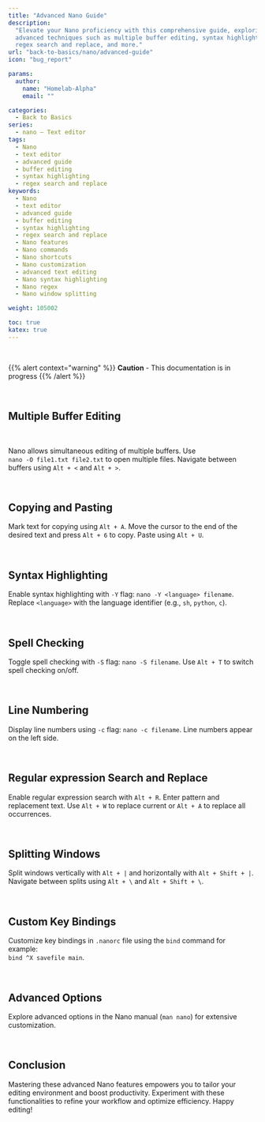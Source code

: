 ```yaml
---
title: "Advanced Nano Guide"
description:
  "Elevate your Nano proficiency with this comprehensive guide, exploring
  advanced techniques such as multiple buffer editing, syntax highlighting,
  regex search and replace, and more."
url: "back-to-basics/nano/advanced-guide"
icon: "bug_report"

params:
  author:
    name: "Homelab-Alpha"
    email: ""

categories:
  - Back to Basics
series:
  - nano – Text editor
tags:
  - Nano
  - text editor
  - advanced guide
  - buffer editing
  - syntax highlighting
  - regex search and replace
keywords:
  - Nano
  - text editor
  - advanced guide
  - buffer editing
  - syntax highlighting
  - regex search and replace
  - Nano features
  - Nano commands
  - Nano shortcuts
  - Nano customization
  - advanced text editing
  - Nano syntax highlighting
  - Nano regex
  - Nano window splitting

weight: 105002

toc: true
katex: true
---
```


<br />

{{% alert context="warning" %}}
**Caution** - This documentation is in progress
{{% /alert %}}

<br />

## Multiple Buffer Editing

<br />

Nano allows simultaneous editing of multiple buffers. Use\
`nano -O file1.txt file2.txt` to open multiple files. Navigate between buffers
using `Alt + <` and `Alt + >`.

<br />

## Copying and Pasting

Mark text for copying using `Alt + A`. Move the cursor to the end of the desired
text and press `Alt + 6` to copy. Paste using `Alt + U`.

<br />

## Syntax Highlighting

Enable syntax highlighting with `-Y` flag: `nano -Y <language> filename`.
Replace `<language>` with the language identifier (e.g., `sh`, `python`, `c`).

<br />

## Spell Checking

Toggle spell checking with `-S` flag: `nano -S filename`. Use `Alt + T` to
switch spell checking on/off.

<br />

## Line Numbering

Display line numbers using `-c` flag: `nano -c filename`. Line numbers appear on
the left side.

<br />

## Regular expression Search and Replace

Enable regular expression search with `Alt + R`. Enter pattern and replacement
text. Use `Alt + W` to replace current or `Alt + A` to replace all occurrences.

<br />

## Splitting Windows

Split windows vertically with `Alt + |` and horizontally with `Alt + Shift + |`.
Navigate between splits using `Alt + \` and `Alt + Shift + \`.

<br />

## Custom Key Bindings

Customize key bindings in `.nanorc` file using the `bind` command for example:\
`bind ^X savefile main`.

<br />

## Advanced Options

Explore advanced options in the Nano manual (`man nano`) for extensive
customization.

<br />

## Conclusion

Mastering these advanced Nano features empowers you to tailor your editing
environment and boost productivity. Experiment with these functionalities to
refine your workflow and optimize efficiency. Happy editing!
